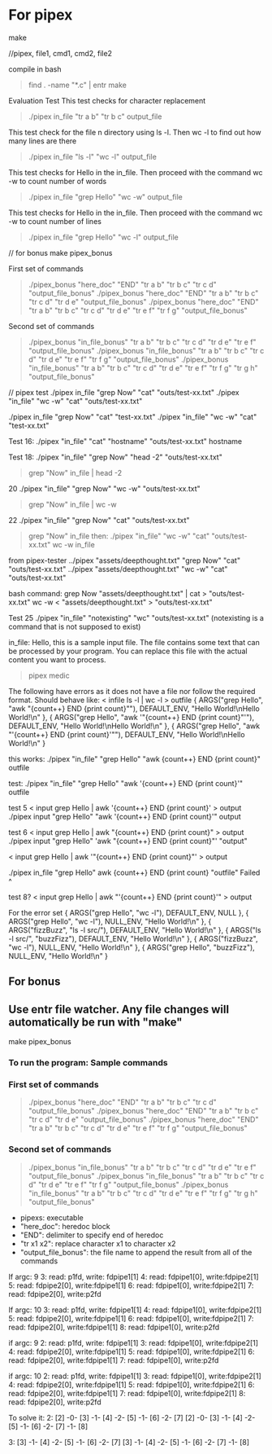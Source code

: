 # For pipex

make

//pipex, file1, cmd1, cmd2, file2

compile in bash
> find . -name "*.c" | entr make

Evaluation Test
This test checks for character replacement
> ./pipex in_file "tr a b" "tr b c" output_file

This test check for the file n directory using ls -l.
Then wc -l to find out how many lines are there
> ./pipex in_file "ls -l" "wc -l" output_file

This test checks for Hello in the in_file. 
Then proceed with the command wc -w to count number of words
> ./pipex in_file "grep Hello" "wc -w" output_file

This test checks for Hello in the in_file. 
Then proceed with the command wc -w to count number of lines
> ./pipex in_file "grep Hello" "wc -l" output_file

// for bonus
make pipex_bonus

First set of commands
> ./pipex_bonus "here_doc" "END" "tr a b" "tr b c" "tr c d" "output_file_bonus"
> ./pipex_bonus "here_doc" "END" "tr a b" "tr b c" "tr c d" "tr d e" "output_file_bonus"
> ./pipex_bonus "here_doc" "END" "tr a b" "tr b c" "tr c d" "tr d e" "tr e f" "tr f g" "output_file_bonus"

Second set of commands
> ./pipex_bonus "in_file_bonus" "tr a b" "tr b c" "tr c d" "tr d e"  "tr e f"  "output_file_bonus"
> ./pipex_bonus "in_file_bonus" "tr a b" "tr b c" "tr c d" "tr d e"  "tr e f" "tr f g" "output_file_bonus"
> ./pipex_bonus "in_file_bonus" "tr a b" "tr b c" "tr c d" "tr d e"  "tr e f" "tr f g" "tr g h" "output_file_bonus"

// pipex test
./pipex in_file "grep Now" "cat" "outs/test-xx.txt"
./pipex "in_file" "wc -w" "cat" "outs/test-xx.txt"

./pipex in_file "grep Now" "cat" "test-xx.txt"
./pipex "in_file" "wc -w" "cat" "test-xx.txt"

Test 16:
./pipex "in_file" "cat" "hostname" "outs/test-xx.txt"
hostname

Test 18:
./pipex "in_file" "grep Now" "head -2" "outs/test-xx.txt"
>grep "Now" in_file | head -2 

20
./pipex "in_file" "grep Now" "wc -w" "outs/test-xx.txt"
>grep "Now" in_file | wc -w

22
./pipex "in_file" "grep Now" "cat" "outs/test-xx.txt"
>grep "Now" in_file
then:
./pipex "in_file" "wc -w" "cat" "outs/test-xx.txt"
>wc -w in_file

from pipex-tester
../pipex "assets/deepthought.txt" "grep Now" "cat" "outs/test-xx.txt"
../pipex "assets/deepthought.txt" "wc -w" "cat" "outs/test-xx.txt"

bash command:
grep Now "assets/deepthought.txt" | cat > "outs/test-xx.txt"
wc -w < "assets/deepthought.txt" > "outs/test-xx.txt"

Test 25
./pipex "in_file" "notexisting" "wc" "outs/test-xx.txt"
(notexisting is a command that is not supposed to exist)

in_file:
Hello, this is a sample input file.
The file contains some text that can be processed by your program.
You can replace this file with the actual content you want to process.

>pipex medic

The following have errors as it does not have a file nor follow the required format. Should behave like: < infile ls -l | wc -l > outfile
{ ARGS("grep Hello", "awk \"{count++} END {print count}\""), DEFAULT_ENV, "Hello World!\nHello World!\n" },
{ ARGS("grep Hello", "awk '\"{count++} END {print count}\"'"), DEFAULT_ENV, "Hello World!\nHello World!\n" },
{ ARGS("grep Hello", "awk \"'{count++} END {print count}'\""), DEFAULT_ENV, "Hello World!\nHello World!\n" }

this works:
./pipex "in_file" "grep Hello" "awk {count++} END {print count}" outfile

test:
./pipex "in_file" "grep Hello" "awk '{count++} END {print count}'" outfile

test 5
< input grep Hello | awk '{count++} END {print count}' > output
 ./pipex input "grep Hello" "awk '{count++} END {print count}'" output
<!-- returns 2 -->

test 6
< input grep Hello | awk "{count++} END {print count}" > output
./pipex input "grep Hello" 'awk "{count++} END {print count}"' "output"
<!-- returns 2 -->


<!-- test 7 -->
< input grep Hello | awk '"{count++} END {print count}"' > output 
 
 <!-- return
 Hello World 
 Hello World-->

./pipex in_file "grep Hello" awk {count++} END {print count}  "outfile"
Failed ^


test 8?
< input grep Hello | awk "'{count++} END {print count}'" > output


For the error set
{ ARGS("grep Hello", "wc -l"), DEFAULT_ENV, NULL },
{ ARGS("grep Hello", "wc -l"), NULL_ENV, "Hello World!\n" },
{ ARGS("fizzBuzz", "ls -l src/"), DEFAULT_ENV, "Hello World!\n" },
{ ARGS("ls -l src/", "buzzFizz"), DEFAULT_ENV, "Hello World!\n" },
{ ARGS("fizzBuzz", "wc -l"), NULL_ENV, "Hello World!\n" },
{ ARGS("grep Hello", "buzzFizz"), NULL_ENV, "Hello World!\n" }



## For bonus

## Use entr file watcher. Any file changes will automatically be run with "make"

<!-- find . -name "*.c" | entr make -->
make pipex_bonus

### To run the program: Sample commands

### First set of commands

> ./pipex_bonus "here_doc" "END" "tr a b" "tr b c" "tr c d" "output_file_bonus"
> ./pipex_bonus "here_doc" "END" "tr a b" "tr b c" "tr c d" "tr d e" "output_file_bonus"
> ./pipex_bonus "here_doc" "END" "tr a b" "tr b c" "tr c d" "tr d e" "tr e f" "tr f g" "output_file_bonus"

### Second set of commands

> ./pipex_bonus "in_file_bonus" "tr a b" "tr b c" "tr c d" "tr d e"  "tr e f"  "output_file_bonus"
> ./pipex_bonus "in_file_bonus" "tr a b" "tr b c" "tr c d" "tr d e"  "tr e f" "tr f g" "output_file_bonus"
> ./pipex_bonus "in_file_bonus" "tr a b" "tr b c" "tr c d" "tr d e"  "tr e f" "tr f g" "tr g h" "output_file_bonus"

- pipexs: executable
- "here_doc": heredoc block
- "END": delimiter to specify end of heredoc
- "tr x1 x2": replace character x1 to character x2
- "output_file_bonus": the file name to append the result from all of the commands

If argc: 9
3: read: p1fd, write: fdpipe1[1]
4: read: fdpipe1[0], write:fdpipe2[1]
5: read: fdpipe2[0], write:fdpipe1[1]
6: read: fdpipe1[0], write:fdpipe2[1]
7: read: fdpipe2[0], write:p2fd

If argc: 10
3: read: p1fd, write: fdpipe1[1]
4: read: fdpipe1[0], write:fdpipe2[1]
5: read: fdpipe2[0], write:fdpipe1[1]
6: read: fdpipe1[0], write:fdpipe2[1]
7: read: fdpipe2[0], write:fdpipe1[1]
8: read: fdpipe1[0], write:p2fd

if argc: 9
2: read: p1fd, write: fdpipe1[1]
3: read: fdpipe1[0], write:fdpipe2[1]
4: read: fdpipe2[0], write:fdpipe1[1]
5: read: fdpipe1[0], write:fdpipe2[1]
6: read: fdpipe2[0], write:fdpipe1[1]
7: read: fdpipe1[0], write:p2fd

if argc: 10
2: read: p1fd, write: fdpipe1[1]
3: read: fdpipe1[0], write:fdpipe2[1]
4: read: fdpipe2[0], write:fdpipe1[1]
5: read: fdpipe1[0], write:fdpipe2[1]
6: read: fdpipe2[0], write:fdpipe1[1]
7: read: fdpipe1[0], write:fdpipe2[1]
8: read: fdpipe2[0], write:p2fd

To solve it:
2:
[2] -0- [3] -1- [4] -2- [5] -1- [6] -2- [7]
[2] -0- [3] -1- [4] -2- [5] -1- [6] -2- [7] -1- [8]

3:
[3] -1- [4] -2- [5] -1- [6] -2- [7]
[3] -1- [4] -2- [5] -1- [6] -2- [7] -1- [8]
